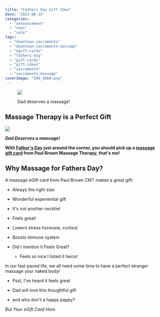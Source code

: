 ```yaml
---
title: "Fathers Day Gift Idea"
date: "2023-06-15"
categories: 
  - "announcement"
  - "news"
  - "sale"
tags: 
  - "downtown-sacramento"
  - "downtown-sacramento-massage"
  - "egift-cards"
  - "fathers-day"
  - "gift-cards"
  - "gift-ideas"
  - "sacramento"
  - "sacramento-massage"
coverImage: "IMG_0880.png"
---
```


<figure>

![](images/IMG_0880.png)

<figcaption>

Dad deserves a massage!

</figcaption>

</figure>

## Massage Therapy is a **Perfect** Gift

![](images/image.jpg)

**_Dad Deserves a massage!_**

**With [Father's Day](https://www.history.com/topics/holidays/fathers-day#) just around the corner, you should pick up a [massage gift card](https://squareup.com/gift/BGPPNS6KGJ7WM/order) from Paul Brown Massage Therapy, that's me!**

## Why Massage for Fathers Day?

A massage eGift card from Paul Brown CMT makes a great gift:

- Always the right size

- Wonderful experiential gift

- It's not another necktie!

- Feels great!

- Lowers stress hormone, cortisol

- Boosts immune system

- Did I mention it Feels Great?
    - Feels so nice I listed it twice!

In our fast paced life, we all need some time to have a perfect stranger massage your naked body!

- Psst, I've heard it feels great

- Dad will love this thoughtful gift

- and who don't a happy pappy?

_But Your eGift Card Here_
